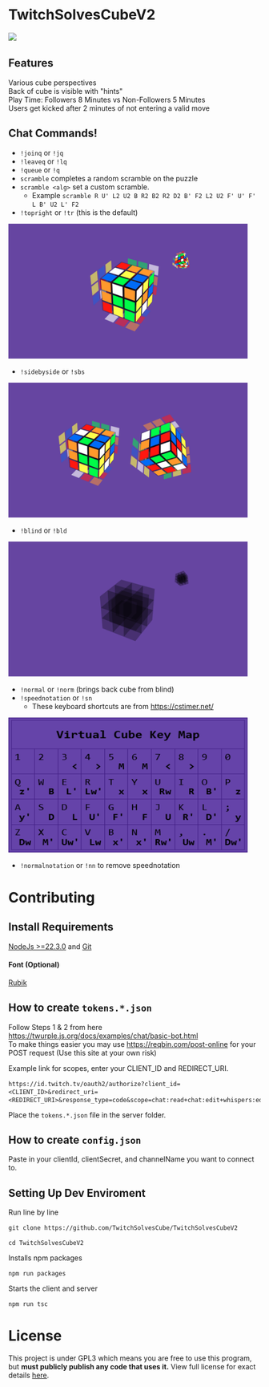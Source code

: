 # TwitchSolvesCubeV2

[![](https://img.shields.io/badge/Powered_By-cubing.js-blueviolet?logo=github)](https://github.com/cubing/cubing.js)  

## Features

Various cube perspectives  
Back of cube is visible with "hints"  
Play Time: Followers 8 Minutes vs Non-Followers 5 Minutes  
Users get kicked after 2 minutes of not entering a valid move

## Chat Commands!

- `!joinq` or `!jq`
- `!leaveq` or `!lq`
- `!queue` or `!q`
- `scramble` completes a random scramble on the puzzle
- `scramble <alg>` set a custom scramble. 
  - Example `scramble R U' L2 U2 B R2 B2 R2 D2 B' F2 L2 U2 F' U' F' L B' U2 L' F2`
- `!topright` or `!tr` (this is the default)
<img src="https://github.com/TwitchSolvesCube/TwitchSolvesCubeV2/blob/main/media/TopRight.png"  width="478" height="269">

- `!sidebyside` or `!sbs`
<img src="https://github.com/TwitchSolvesCube/TwitchSolvesCubeV2/blob/main/media/SideBySide.png"  width="478" height="269">

- `!blind` or `!bld`
<img src="https://github.com/TwitchSolvesCube/TwitchSolvesCubeV2/blob/main/media/Blind.png"  width="478" height="269">

- `!normal` or `!norm` (brings back cube from blind)
- `!speednotation` or `!sn`
  - These keyboard shortcuts are from https://cstimer.net/
<img src="https://github.com/TwitchSolvesCube/TwitchSolvesCubeV2/blob/main/media/VirtualCubeKeyMap.png"  width="478" height="269">

- `!normalnotation` or `!nn` to remove speednotation

# Contributing

## Install Requirements

[NodeJs >=22.3.0](https://nodejs.org/en/download) and [Git](https://git-scm.com/download/win)

#### Font (Optional)

[Rubik](https://fonts.google.com/specimen/Rubik)

## How to create `tokens.*.json`

Follow Steps 1 & 2 from here https://twurple.js.org/docs/examples/chat/basic-bot.html  
To make things easier you may use https://reqbin.com/post-online for your POST request (Use this site at your own risk)   

Example link for scopes, enter your CLIENT_ID and REDIRECT_URI.   
```
https://id.twitch.tv/oauth2/authorize?client_id=<CLIENT_ID>&redirect_uri=<REDIRECT_URI>&response_type=code&scope=chat:read+chat:edit+whispers:edit+whispers:read+channel:moderate+moderator:read:followers
```

Place the `tokens.*.json` file in the server folder.   

## How to create `config.json`

Paste in your clientId, clientSecret, and channelName you want to connect to.   

## Setting Up Dev Enviroment

Run line by line

```
git clone https://github.com/TwitchSolvesCube/TwitchSolvesCubeV2  
```

```
cd TwitchSolvesCubeV2

```

Installs npm packages

```
npm run packages
```

Starts the client and server

```
npm run tsc
```

# License

This project is under GPL3 which means you are free to use this program, but **must publicly publish any code that uses it.** View full license for exact details [here](https://github.com/TwitchSolvesCube/TwitchSolvesCubeV2/blob/main/LICENSE).
